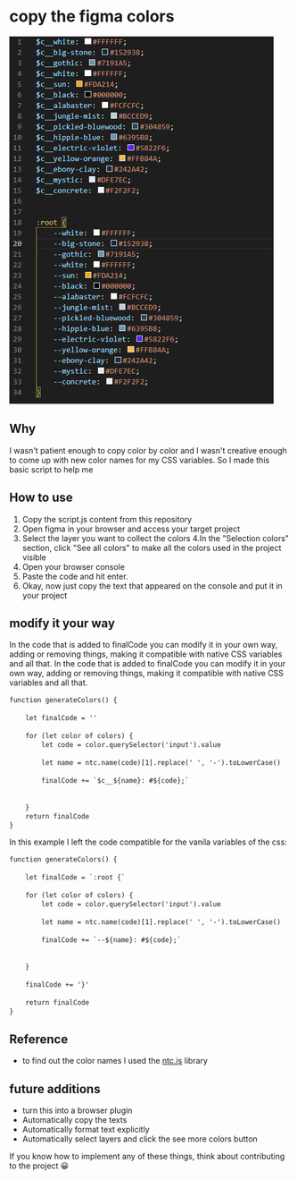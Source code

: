 # copy the figma colors
<img src="print.png" >

## Why 

I wasn't patient enough to copy color by color and I wasn't creative enough to come up with new color names for my CSS variables. So I made this basic script to help me

## How to use

1. Copy the script.js content from this repository
2. Open figma in your browser and access your target project
3. Select the layer you want to collect the colors
4.In the "Selection colors" section, click "See all colors" to make all the colors used in the project visible
5. Open your browser console
6. Paste the code and hit enter.
7. Okay, now just copy the text that appeared on the console and put it in your project


## modify it your way

In the code that is added to finalCode you can modify it in your own way, adding or removing things, making it compatible with native CSS variables and all that. In the code that is added to finalCode you can modify it in your own way, adding or removing things, making it compatible with native CSS variables and all that.


```
function generateColors() {

    let finalCode = ''

    for (let color of colors) {
        let code = color.querySelector('input').value

        let name = ntc.name(code)[1].replace(' ', '-').toLowerCase()

        finalCode += `$c__${name}: #${code};`


    }
    return finalCode
}

```
In this example I left the code compatible for the vanila variables of the css:

```
function generateColors() {

    let finalCode = `:root {`

    for (let color of colors) {
        let code = color.querySelector('input').value

        let name = ntc.name(code)[1].replace(' ', '-').toLowerCase()

        finalCode += `--${name}: #${code};`


    }

    finalCode += '}'

    return finalCode
}

```


## Reference 

-  to find out the color names I used the [ntc.js](https://chir.ag/projects/ntc/) library


## future additions

- turn this into a browser plugin 
- Automatically copy the texts
- Automatically format text explicitly
- Automatically select layers and click the see more colors button

If you know how to implement any of these things, think about contributing to the project 😀

